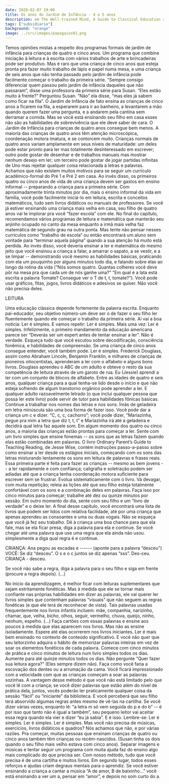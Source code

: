 ```yaml
---
date: 2020-02-07 19:00
title: Os anos do Jardim de Infância - 4 e 5 anos
description: em The Well-trained Mind, A Guide to Classical Education at Home de Susan Wise Bauer e Jessie Wise
tags: ["subsidiario"]
background: "orange"
image: ../src/images/papagaios01.png
---
```


Temos opiniões mistas a respeito dos programas formais de jardim de infância para crianças de quatro e cinco anos. Um programa que combine iniciação à leitura e à escrita com vários trabalhos de arte e brincadeiras pode ser produtivo. Mas é raro que uma criança de cinco anos que esteja pronta pra fazer muito trabalho de lápis e papel numa mesa, e uma criança de seis anos que não tenha passado pelo jardim de infância pode facilmente começar o trabalho da primeira série.
“Sempre consigo diferenciar quem passou pelo jardim de infância daqueles que não passaram”, disse uma professora da primeira série para Susan.
“Eles estão muito à frente?” Perguntou Susan.
“Não” ela disse, “mas eles já sabem como ficar na fila”.
O Jardim de Infância de fato ensina as crianças de cinco anos a ficarem na fila, a esperarem para ir ao banheiro, a levantarem a mão quando querem fazer uma pergunta, e a andarem pela cantina sem derramar a comida. Mas se você está ensinando seu filho em casa esses não são as habilidades de sobrevivência que ele deve saber de cara.
O Jardim de Infância para crianças de quatro anos consegue bem menos. A maioria das crianças de quatro anos têm atenção microscópica, coordenação motora imatura, e se contorcem muito. Crianças normais de quatro anos variam amplamente em seus níveis de maturidade: um deles pode estar pronto para ler mas totalmente desinteressado em escrever; outro pode gostar de desenhar e de trabalhos manuais mas mostrar nenhum desejo em ler; um terceiro pode gostar de jogar partidas infinitas de Uno mas rejeitar qualquer coisa relacionada à letras e palavras.
Achamos que não existem muitos motivos para se seguir um currículo acadêmico-formal do Pré 1 e Pré 2 em casa. Ao invés disso, os primeiros quatro ou cinco anos de vida de uma criança devem ser gastos em ensino informal -- preparando a criança para a primeira série. Com aproximadamente trinta minutos por dia, mais o ensino informal da vida em família, você pode facilmente iniciá-lo em leitura, escrita e conceitos matemáticos, tudo sem livros didáticos ou manuais de professores.
Se você já estiver ensinando uma criança mais velha em casa, seu filho de quatro anos vai te implorar pra você “fazer escola” com ele. No final do capítulo, recomendamos vários programas de leitura e matemática que manterão seu anjinho ocupado no canto da mesa enquanto a irmã mais velha faz matemática de segundo grau na outra ponta. Mas tente não pensar nesses currículos como “trabalho de escola” ou então encontrará um aluno sem vontade para “terminar aquela página” quando a sua atenção há muito está perdida.
Ao invés disso, você deveria ensinar a ler e matemática do mesmo jeito que você ensinou a criança a falar, a amarrar o sapato, a se vestir, e a se limpar -- demonstrando você mesmo as habilidades básicas, praticando com ela um pouquinho por alguns minutos todo dia, e falando sobre elas ao longo da rotina da vida (“Nós somos quatro. Quantas colheres você deve pôr na mesa pra que cada um de nós ganhe uma?” “Em qual é a lata está escrita a palavra Tomate? Consegue ver o T de t, t, tomate?”).
Você pode usar gráficos, fitas, jogos, livros didáticos e adesivos se quiser. Não você não precisa deles.

LEITURA

Uma educação clássica depende fortemente da palavra escrita. Enquanto pai-educador, seu objetivo número-um deve ser o de fazer o seu filho ler fluentemente quando ele começar o trabalho da primeira série.
Aí vai a boa notícia: Ler é simples.
E vamos repetir: Ler é simples.
Mais uma vez: Ler é simples.
Infelizmente, o primeiro mandamento da educação americana parece ser “Deverás ser um expert antes de tentar ensinar a ler”. Não é verdade. Esqueça tudo que você escutou sobre decodificação, consciência fonêmica, e habilidades de compreensão. Se uma criança de cinco anos consegue entender, você também pode.
Ler é simples. Frederick Douglass, assim como Abraham Lincoln, Benjamin Franklin, e milhares de crianças de pioneiros oitocentistas, aprenderam a ler com o alfabeto e alguns bons livros. Douglass aprendeu o ABC de um adulto e obteve o resto da sua competência de leitura através de um garoto de rua. Eu (Jessie) aprendi a ler com um conjunto de blocos de alfabeto. Entre as idades de quatro e seis anos, qualquer criança para a qual tenha-se lido desde o início e que não esteja sofrendo de algum transtorno orgânico pode aprender a ler. E qualquer adulto razoavelmente letrado (o que inclui qualquer pessoa que possa ler este livro) pode servir de tutor para habilidades fônicas básicas. Continue a trabalhar nos nomes das letras e nos sons. Ímãs de geladeira em letra minúscula são uma boa forma de fazer isso. Você pode dar a criança um c e dizer. “C, c, c, cachorro”; você pode dizer, “Mariazinha, pegue pra mim a letra que diz t, t, t” e Mariazinha irá até a geladeira e decidirá qual letra faz aquele som.
Em algum momento dos quatro ou cinco anos, a maioria das crianças estão prontas para começar a ler. Sente com um livro simples que ensine fonemas -- os sons que as letras fazem quando elas estão combinadas em palavras. O livro Ordinary Parent’s Guide to Teaching Reading, de Jesse Wise, contém instruções passo-a-passo sobre como ensinar a ler desde os estágios iniciais, começando com os sons das letras misturando lentamente os sons em leitura de palavras e frases reais. Essa primeira parte é feita para fazer as crianças -- mesmo as bem jovens -- a ler rapidamente e com confiança; caligrafia e soletração podem ser adiadas até que a criança tenha coordenação motora suficiente para escrever sem se frustrar.
Evolua sistematicamente com o livro. Vá devagar, com muita repetição; releia as lições até que seu filho esteja totalmente confortável com os sons e a combinação deles em palavras. Faça isso por cinco minutos para começar; trabalhe até dez ou quinze minutos por sessão.
Em outro momento do dia, sente com seu filho e um “livro de verdade” e o deixe ler. A final desse capítulo, você encontrará uma lista de livros que podem ser lidos com relativa facilidade, até por uma criança que apenas aprendeu as consoantes e uma ou duas vogais. Não se esqueça que você já fez seu trabalho. Dê à criança uma boa chance para que ela fale, mas se ela ficar presa, diga a palavra para ela e continue. Se você chegar até uma palavra que use uma regra que ela ainda não usou. simplesmente a diga qual regra é e continue.

CRIANÇA: Ana pegou as escadas e ------ (aponte para a palavra “desceu”)
VOCÊ: Se diz “desceu”. O s e o c juntos se diz apenas “sss”. Des-ceu.
CRIANÇA - desceu.

Se você não sabe a regra, diga a palavra para o seu filho e siga em frente (procure a regra depois).
(...)

No início da aprendizagem, é melhor ficar com leituras suplementares que sejam estritamente fonéticas. Mas à medida que ele se tornar mais confiante nas próprias habilidades em dizer as palavras, ele vai querer ler livros simples que contenham palavras “visuais” que não seguem as regras fonéticas (e que ele terá de reconhecer de vista). Tais palavras usadas frequentemente nos livros infantis incluem: mãe, companhia, narizinho, chamar, que, velha, bicho, olhos, seguir, vermelho, chuva, queijo, ninho, nenhum, espelho. (...) Faça cartões com essas palavras e ensine aos poucos à medida que elas aparecem nos livros. Mas não as ensine isoladamente. Espere até elas ocorrerem nos livros iniciantes. Ler é mais bem ensinado no contexto de conteúdo significativo. E você não quer que seu leitorzinho adquira o hábito de memorizar palavras inteiras em vez de soar os elementos fonéticos de cada palavra.
Comece com cinco minutos de prática e cinco minutos de leitura num livro simples todos os dias. Aumente para até quinze minutos todos os dias. Não pergunte “Quer fazer sua leitura agora?” (Eles sempre dizem não). Faça como você faria a escovação dos dentes ou a arrumação da cama. Você ficará impressionado com a velocidade com que as crianças começam a soar as palavras sozinhas.
A vantagem desse método é que você não está limitado pelo que você lê com a criança; se você dizer palavras que estão além do nível de prática dela, juntos, vocês poderão ler praticamente qualquer coisa da sessão “fácil” ou “iniciante” da biblioteca. E você perceberá que seu filho terá absorvido algumas regras antes mesmo de vê-las na cartilha. Se você dizer várias vezes, enquanto lê: “a letra m só vem seguida do p e do b” -- é por isso que tanto não é igual a também”, seu pequeno leitor vai aceitar essa regra quando ela vier e dizer “eu já sabia”.
E é isso. Lembre-se: Ler é simples.
Ler é simples.
Ler é simples.
Mas você não precisa de músicas, exercícios, livros didáticos e quadros? Nós achamos que não, e por várias razões.
Pra começar, muitas pessoas que ensinam crianças de quatro ou cinco anos também têm crianças ou recém-nascidos. (Susan tinha os dois quando o seu filho mais velho estava com cinco anos). Separar imagens e músicas e tentar seguir um programa com muita ajuda faz do ensino algo mais complicado do que precisa ser. Com nosso método, tudo que você precisa é de uma cartilha e muitos livros.
Em segundo lugar, todos esses reforços e ajudas criam degraus mentais para o aprendiz. Se você estiver ensinando a criança a cantar a música “A de amor, B de baixinho…” você está ensinando a ver um a, pensar em “amor”, e depois no som curto do a.

